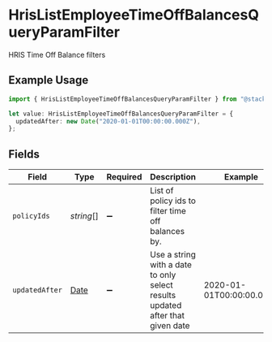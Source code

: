 # HrisListEmployeeTimeOffBalancesQueryParamFilter

HRIS Time Off Balance filters

## Example Usage

```typescript
import { HrisListEmployeeTimeOffBalancesQueryParamFilter } from "@stackone/stackone-client-ts/sdk/models/operations";

let value: HrisListEmployeeTimeOffBalancesQueryParamFilter = {
  updatedAfter: new Date("2020-01-01T00:00:00.000Z"),
};
```

## Fields

| Field                                                                                         | Type                                                                                          | Required                                                                                      | Description                                                                                   | Example                                                                                       |
| --------------------------------------------------------------------------------------------- | --------------------------------------------------------------------------------------------- | --------------------------------------------------------------------------------------------- | --------------------------------------------------------------------------------------------- | --------------------------------------------------------------------------------------------- |
| `policyIds`                                                                                   | *string*[]                                                                                    | :heavy_minus_sign:                                                                            | List of policy ids to filter time off balances by.                                            |                                                                                               |
| `updatedAfter`                                                                                | [Date](https://developer.mozilla.org/en-US/docs/Web/JavaScript/Reference/Global_Objects/Date) | :heavy_minus_sign:                                                                            | Use a string with a date to only select results updated after that given date                 | 2020-01-01T00:00:00.000Z                                                                      |